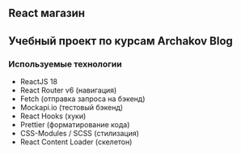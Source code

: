 ## React магазин

## Учебный проект по курсам Archakov Blog

### Используемые технологии

- ReactJS 18
- React Router v6 (навигация)
- Fetch (отправка запроса на бэкенд)
- Mockapi.io (тестовый бэкенд)
- React Hooks (хуки)
- Prettier (форматирование кода)
- CSS-Modules / SCSS (стилизация)
- React Content Loader (скелетон)
